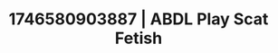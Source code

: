 ---
categories:
- Soft lighting seduction
- Mutual desire
- AI-generated
- Mindful kink
- Non-binary beauty
- Deep gaze
- ASMR
- Cosplay
image: /assets/images/1746580903887.jpg
layout: post
seo:
  description: Featured content with exclusive ABDL Play, Scat Fetish. HD images available.
  keywords: ABDL Play, Scat Fetish
  og_image: /assets/images/1746580903887.jpg
  schema_type: VisualArtwork
tags:
- ABDL Play
- Scat Fetish
- '#1746580903887'
title: 1746580903887 | ABDL Play Scat Fetish
---